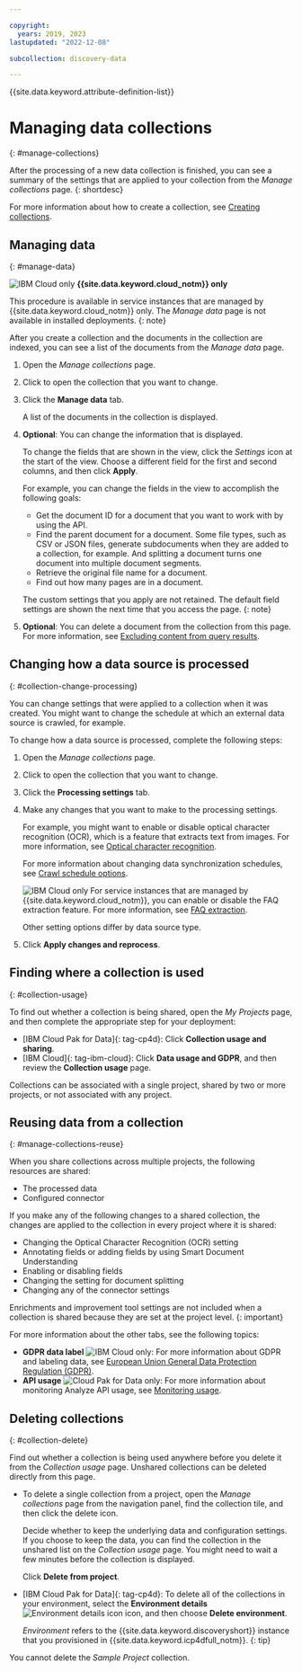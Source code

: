 ```yaml
---

copyright:
  years: 2019, 2023
lastupdated: "2022-12-08"

subcollection: discovery-data

---
```


{{site.data.keyword.attribute-definition-list}}

# Managing data collections
{: #manage-collections}

<!-- c/s help for the *Manage collections* page tabs: Activity, Processing settings, CSV settings. Do not delete. -->

After the processing of a new data collection is finished, you can see a summary of the settings that are applied to your collection from the *Manage collections* page.
{: shortdesc}

For more information about how to create a collection, see [Creating collections](/docs/discovery-data?topic=discovery-data-collections).

## Managing data
{: #manage-data}

![IBM Cloud only](images/ibm-cloud.png) **{{site.data.keyword.cloud_notm}} only**

This procedure is available in service instances that are managed by {{site.data.keyword.cloud_notm}} only. The *Manage data* page is not available in installed deployments.
{: note}

After you create a collection and the documents in the collection are indexed, you can see a list of the documents from the *Manage data* page.

1.  Open the *Manage collections* page.
1.  Click to open the collection that you want to change.
1.  Click the **Manage data** tab.

    A list of the documents in the collection is displayed.

1.  **Optional**: You can change the information that is displayed.

    To change the fields that are shown in the view, click the *Settings* icon at the start of the view. Choose a different field for the first and second columns, and then click **Apply**.

    For example, you can change the fields in the view to accomplish the following goals:

    -   Get the document ID for a document that you want to work with by using the API.
    -   Find the parent document for a document. Some file types, such as CSV or JSON files, generate subdocuments when they are added to a collection, for example. And splitting a document turns one document into multiple document segments.
    -   Retrieve the original file name for a document.
    -   Find out how many pages are in a document.

    The custom settings that you apply are not retained. The default field settings are shown the next time that you access the page.
    {: note}

1.  **Optional**: You can delete a document from the collection from this page. For more information, see [Excluding content from query results](/docs/discovery-data?topic=discovery-data-hide-data).

## Changing how a data source is processed
{: #collection-change-processing}

You can change settings that were applied to a collection when it was created. You might want to change the schedule at which an external data source is crawled, for example.

To change how a data source is processed, complete the following steps:

1.  Open the *Manage collections* page.
1.  Click to open the collection that you want to change.
1.  Click the **Processing settings** tab.
1.  Make any changes that you want to make to the processing settings.

    For example, you might want to enable or disable optical character recognition (OCR), which is a feature that extracts text from images. For more information, see [Optical character recognition](/docs/discovery-data?topic=discovery-data-collections#ocr).

    For more information about changing data synchronization schedules, see [Crawl schedule options](/docs/discovery-data?topic=discovery-data-collections#crawlschedule).

    ![IBM Cloud only](images/ibm-cloud.png) For service instances that are managed by {{site.data.keyword.cloud_notm}}, you can enable or disable the FAQ extraction feature. For more information, see [FAQ extraction](/docs/discovery-data?topic=discovery-data-sources#faq-extraction).

    Other setting options differ by data source type.

1.  Click **Apply changes and reprocess**.

## Finding where a collection is used
{: #collection-usage}

<!-- c/s help for the *Collection usage and sharing* page. Do not delete. -->

To find out whether a collection is being shared, open the *My Projects* page, and then complete the appropriate step for your deployment:

- [IBM Cloud Pak for Data]{: tag-cp4d}: Click **Collection usage and sharing**.
- [IBM Cloud]{: tag-ibm-cloud}: Click **Data usage and GDPR**, and then review the **Collection usage** page.

Collections can be associated with a single project, shared by two or more projects, or not associated with any project.

## Reusing data from a collection
{: #manage-collections-reuse}

When you share collections across multiple projects, the following resources are shared:

- The processed data
- Configured connector

If you make any of the following changes to a shared collection, the changes are applied to the collection in every project where it is shared:

- Changing the Optical Character Recognition (OCR) setting
- Annotating fields or adding fields by using Smart Document Understanding
- Enabling or disabling fields
- Changing the setting for document splitting
- Changing any of the connector settings

Enrichments and improvement tool settings are not included when a collection is shared because they are set at the project level.
{: important}

For more information about the other tabs, see the following topics:

- **GDPR data label** ![IBM Cloud only](images/ibm-cloud.png): For more information about GDPR and labeling data, see [European Union General Data Protection Regulation (GDPR)](/docs/discovery-data?topic=discovery-data-information-security#gdpr).
- **API usage** ![Cloud Pak for Data only](images/desktop.png): For more information about monitoring Analyze API usage, see [Monitoring usage](/docs/discovery-data?topic=discovery-data-analyzeapi#api-usage).

## Deleting collections
{: #collection-delete}

Find out whether a collection is being used anywhere before you delete it from the *Collection usage* page. Unshared collections can be deleted directly from this page.

-   To delete a single collection from a project, open the *Manage collections* page from the navigation panel, find the collection tile, and then click the delete icon.

    Decide whether to keep the underlying data and configuration settings. If you choose to keep the data, you can find the collection in the unshared list on the *Collection usage* page. You might need to wait a few minutes before the collection is displayed.

    Click **Delete from project**.

-   [IBM Cloud Pak for Data]{: tag-cp4d}: To delete all of the collections in your environment, select the **Environment details** ![Environment details icon](images/env_icon.png) icon, and then choose **Delete environment**.

    *Environment* refers to the {{site.data.keyword.discoveryshort}} instance that you provisioned in {{site.data.keyword.icp4dfull_notm}}.
    {: tip}

You cannot delete the *Sample Project* collection.
